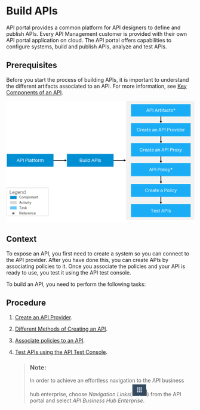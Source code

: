 <!-- loio74c042b9710e4970ae51ec58b749fb4f -->

# Build APIs

API portal provides a common platform for API designers to define and publish APIs. Every API Management customer is provided with their own API portal application on cloud. The API portal offers capabilities to configure systems, build and publish APIs, analyze and test APIs.



## Prerequisites

Before you start the process of building APIs, it is important to understand the different artifacts associated to an API. For more information, see [Key Components of an API](key-components-of-an-api-19c0654.md).

![](images/build_api_d735c8b.png)



## Context

To expose an API, you first need to create a system so you can connect to the API provider. After you have done this, you can create APIs by associating policies to it. Once you associate the policies and your API is ready to use, you test it using the API test console.

To build an API, you need to perform the following tasks:



## Procedure

1.  [Create an API Provider](create-an-api-provider-6b263e2.md).

2.  [Different Methods of Creating an API](different-methods-of-creating-an-api-4ac0431.md).

3.  [Associate policies to an API](policies-7e4f3e5.md).

4.  [Test APIs using the API Test Console](test-apis-3ba6151.md).

    > ### Note:  
    > In order to achieve an effortless navigation to the API business hub enterprise, choose *Navigation Links*\(![](../images/Finalgrid_1a621ca.png)\) from the API portal and select *API Business Hub Enterprise*.


